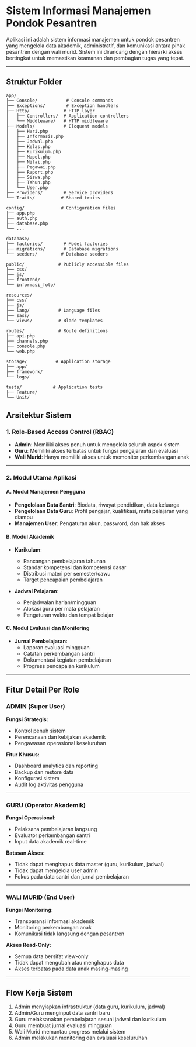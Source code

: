 # Sistem Informasi Manajemen Pondok Pesantren

Aplikasi ini adalah sistem informasi manajemen untuk pondok pesantren yang mengelola data akademik, administratif, dan komunikasi antara pihak pesantren dengan wali murid. Sistem ini dirancang dengan hierarki akses bertingkat untuk memastikan keamanan dan pembagian tugas yang tepat.

---

## Struktur Folder

```
app/
├── Console/           # Console commands
├── Exceptions/        # Exception handlers
├── Http/             # HTTP layer
│   ├── Controllers/  # Application controllers
│   └── Middleware/   # HTTP middleware
├── Models/           # Eloquent models
│   ├── Hari.php
│   ├── Informasis.php
│   ├── Jadwal.php
│   ├── Kelas.php
│   ├── Kurikulum.php
│   ├── Mapel.php
│   ├── Nilai.php
│   ├── Pegawai.php
│   ├── Raport.php
│   ├── Siswa.php
│   ├── Tahun.php
│   └── User.php
├── Providers/        # Service providers
└── Traits/          # Shared traits

config/              # Configuration files
├── app.php
├── auth.php
├── database.php
└── ...

database/
├── factories/        # Model factories
├── migrations/       # Database migrations
└── seeders/         # Database seeders

public/             # Publicly accessible files
├── css/
├── js/
├── frontend/
└── informasi_foto/

resources/
├── css/
├── js/
├── lang/           # Language files
├── sass/
└── views/          # Blade templates

routes/             # Route definitions
├── api.php
├── channels.php
├── console.php
└── web.php

storage/           # Application storage
├── app/
├── framework/
└── logs/

tests/            # Application tests
├── Feature/
└── Unit/
```

## Arsitektur Sistem

### 1. Role-Based Access Control (RBAC)

- **Admin**: Memiliki akses penuh untuk mengelola seluruh aspek sistem  
- **Guru**: Memiliki akses terbatas untuk fungsi pengajaran dan evaluasi  
- **Wali Murid**: Hanya memiliki akses untuk memonitor perkembangan anak  

---

### 2. Modul Utama Aplikasi

#### A. Modul Manajemen Pengguna

- **Pengelolaan Data Santri**: Biodata, riwayat pendidikan, data keluarga  
- **Pengelolaan Data Guru**: Profil pengajar, kualifikasi, mata pelajaran yang diampu  
- **Manajemen User**: Pengaturan akun, password, dan hak akses  

#### B. Modul Akademik

- **Kurikulum**:
  - Rancangan pembelajaran tahunan  
  - Standar kompetensi dan kompetensi dasar  
  - Distribusi materi per semester/cawu  
  - Target pencapaian pembelajaran  

- **Jadwal Pelajaran**:
  - Penjadwalan harian/mingguan  
  - Alokasi guru per mata pelajaran  
  - Pengaturan waktu dan tempat belajar  

#### C. Modul Evaluasi dan Monitoring

- **Jurnal Pembelajaran**:
  - Laporan evaluasi mingguan  
  - Catatan perkembangan santri  
  - Dokumentasi kegiatan pembelajaran  
  - Progress pencapaian kurikulum  

---

## Fitur Detail Per Role

### ADMIN (Super User)

**Fungsi Strategis:**

- Kontrol penuh sistem  
- Perencanaan dan kebijakan akademik  
- Pengawasan operasional keseluruhan  

**Fitur Khusus:**

- Dashboard analytics dan reporting  
- Backup dan restore data  
- Konfigurasi sistem  
- Audit log aktivitas pengguna  

---

### GURU (Operator Akademik)

**Fungsi Operasional:**

- Pelaksana pembelajaran langsung  
- Evaluator perkembangan santri  
- Input data akademik real-time  

**Batasan Akses:**

- Tidak dapat menghapus data master (guru, kurikulum, jadwal)  
- Tidak dapat mengelola user admin  
- Fokus pada data santri dan jurnal pembelajaran  

---

### WALI MURID (End User)

**Fungsi Monitoring:**

- Transparansi informasi akademik  
- Monitoring perkembangan anak  
- Komunikasi tidak langsung dengan pesantren  

**Akses Read-Only:**

- Semua data bersifat view-only  
- Tidak dapat mengubah atau menghapus data  
- Akses terbatas pada data anak masing-masing  

---

## Flow Kerja Sistem

1. Admin menyiapkan infrastruktur (data guru, kurikulum, jadwal)  
2. Admin/Guru menginput data santri baru  
3. Guru melaksanakan pembelajaran sesuai jadwal dan kurikulum  
4. Guru membuat jurnal evaluasi mingguan  
5. Wali Murid memantau progress melalui sistem  
6. Admin melakukan monitoring dan evaluasi keseluruhan
